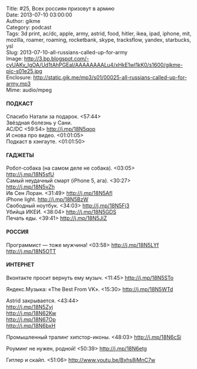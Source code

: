 Title: #25, Всех россиян призовут в армию  
Date: 2013-07-10 03:00:00  
Author: gikme  
Category: podcast  
Tags: 3d print, ac/dc, apple, army, astrid, food, hitler, ikea, ipad, iphone, mit, mozilla, roamer, roaming, rocketbank, skype, tracksflow, yandex, starbucks, ysl  
Slug: 2013-07-10-all-russians-called-up-for-army  
Image: http://3.bp.blogspot.com/-cyUAKv_IgOA/Ud1tAhPGEaI/AAAAAAAALu4/xHkE1wI1kK0/s1600/gikme-pic-s01e25.jpg  
Enclosure: http://static.gik.me/mp3/s01/00025-all-russians-called-up-for-army.mp3  
Mime: audio/mpeg

#### ПОДКАСТ

Спасибо Натали за подарок. \<57:44\>  
Звёздная болезнь у Сани.  
AC/DC \<59:54\> <http://j.mp/18N5qop>  
И снова про видео. \<01:01:05\>  
Подкаст в хэнгауте. \<01:01:50\>

#### ГАДЖЕТЫ

Робот-собака (на самом деле не собака). \<03:05\>  
<http://j.mp/18N5sfU>  
Самый неудачный смарт (iPhone 5, ага). \<30:27\>  
<http://j.mp/18N5vZh>  
Ив Сен Лоран. \<31:49\> <http://j.mp/18N5Afl>  
iPhone light. <http://j.mp/18N5BzW>  
Свободный ноутбук. \<34:03\> <http://j.mp/18N5Fj3>  
Убийца ИКЕИ. \<38:04\> <http://j.mp/18N5GDS>  
Печать еды. \<39:41\> <http://j.mp/18N5JiZ>

#### РОССИЯ

Программист — тоже мужчина! \<03:58\> <http://j.mp/18N5LYf>  
<http://j.mp/18N5OTT>

#### ИНТЕРНЕТ

Вконтакте просит вернуть ему музыч. \<11:45\> <http://j.mp/18N5STo>

Яндекс.Музыка: «The Best From VK». \<15:30\> <http://j.mp/18N5WTd>

Astrid закрывается. \<43:44\>   
<http://j.mp/18N5Zyj>  
<http://j.mp/18N62Kw>  
<http://j.mp/18N67Op>  
<http://j.mp/18N6bxH>

Промышленный тралинг хипстор-иконы. \<48:03\> <http://j.mp/18N6cSi>

Роуминг не нужен, родной! \<50:39\> <http://j.mp/18N6etg>

Гитлер и скайп. \<51:06\> <http://www.youtu.be/Bxhs8jMnC7w>

